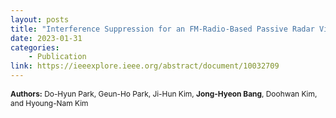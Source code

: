 ```yaml
---
layout: posts
title: "Interference Suppression for an FM-Radio-Based Passive Radar Via Deep Convolutional Autoencoder, IEEE Transactions on Aerospace and Electronic Systems, 2023"
date: 2023-01-31
categories: 
    - Publication
link: https://ieeexplore.ieee.org/abstract/document/10032709
---
```


<p style="font-size: 0.85em;"><strong>Authors:</strong> Do-Hyun Park, Geun-Ho Park, Ji-Hun Kim, <strong>Jong-Hyeon Bang</strong>, Doohwan Kim, and Hyoung-Nam Kim</p>